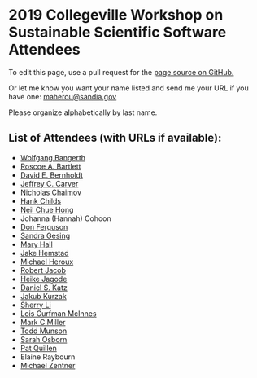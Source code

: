 # 2019 Collegeville Workshop on Sustainable Scientific Software Attendees

To edit this page, use a pull request for the [page source on GitHub.](https://github.com/Collegeville/CW3S19/edit/master/Attendees.md)

Or let me know you want your name listed and send me your URL if you have one: <maherou@sandia.gov>

Please organize alphabetically by last name.

## List of Attendees (with URLs if available):

- [Wolfgang Bangerth](https://www.math.colostate.edu/~bangerth/)
- [Roscoe A. Bartlett](https://bartlettroscoe.github.io/)
- [David E. Bernholdt](https://csmd.ornl.gov/profile/david-bernholdt)
- [Jeffrey C. Carver](http://carver.cs.ua.edu)
- [Nicholas Chaimov](https://www.linkedin.com/in/nchaimov/)
- [Hank Childs](http://cdux.cs.uoregon.edu/childs.html)
- [Neil Chue Hong](https://www.software.ac.uk/about/staff/person/neil-chue-hong)
- Johanna (Hannah) Cohoon
- [Don Ferguson](https://www.linkedin.com/in/fergusondonald/)
- [Sandra Gesing](http://sandra-gesing.com/)
- [Mary Hall](https://www.ctop.cs.utah.edu/)
- [Jake Hemstad](https://www.linkedin.com/in/jacobhemstad/)
- [Michael Heroux](https://maherou.github.io)
- [Robert Jacob](https://www.mcs.anl.gov/~jacob/)
- [Heike Jagode](http://icl.utk.edu/~jagode)
- [Daniel S. Katz](https://danielskatz.org)
- [Jakub Kurzak](https://www.linkedin.com/in/jakubkurzak)
- [Sherry Li](https://crd.lbl.gov/departments/applied-mathematics/scalable-solvers/members/staff-members/xiaoye-li/)
- [Lois Curfman McInnes](https://mcs.anl.gov/~curfman)
- [Mark C Miller](https://github.com/markcmiller86)
- [Todd Munson](http://www.mcs.anl.gov/~tmunson)
- [Sarah Osborn](https://people.llnl.gov/osborn9)
- [Pat Quillen](https://www.linkedin.com/in/patquillen/)
- Elaine Raybourn
- [Michael Zentner](https://www.linkedin.com/in/michaelzentner/)

